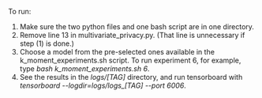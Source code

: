 
To run:
1. Make sure the two python files and one bash script are in one directory.
2. Remove line 13 in multivariate_privacy.py. (That line is unnecessary if step (1) is done.)
3. Choose a model from the pre-selected ones available in the k_moment_experiments.sh script. To run experiment 6, for example, type *bash k_moment_experiments.sh 6*.
4. See the results in the *logs/[TAG]* directory, and run tensorboard with *tensorboard --logdir=logs/logs_[TAG] --port 6006*.
